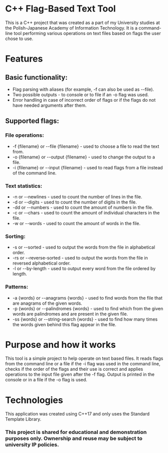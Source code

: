 # C++ Flag-Based Text Tool
This is a C++ project that was created as a part of my University studies at the Polish-Japanese Academy of Information Technology.
It is a command-line tool performing various operations on text files based on flags the user chose to use.
# Features
## Basic functionality:
- Flag parsing with aliases (for example, -f can also be used as --file).
- Two possible outputs - to console or to file if an -o flag was used.
- Error handling in case of incorrect order of flags or if the flags do not have needed arguments after them.
## Supported flags:
### File operations:
- -f {filename} or --file {filename} - used to choose a file to read the text from.
- -o {filename} or --output {filename} - used to change the output to a file.
- -i {filename} or --input {filename} - used to read flags from a file instead of the command line.
### Text statistics:
- -n or --newlines - used to count the number of lines in the file.
- -d or --digits - used to count the number of digits in the file.
- -dd or --numbers - used to count the amount of numbers in the file.
- -c or --chars - used to count the amount of individual characters in the file.
- -w or --words - used to count the amount of words in the file.
### Sorting:
- -s or --sorted - used to output the words from the file in alphabetical order.
- -rs or --reverse-sorted - used to output the words from the file in reversed alphabetical order.
- -l or --by-length - used to output every word from the file ordered by length.
### Patterns:
- -a {words} or --anagrams {words} - used to find words from the file that are anagrams of the given words.
- -p {words} or --palindromes {words} - used to find which from the given words are palindromes and are present in the given file.
- -ss {words} or --string-search {words} - used to find how many times the words given behind this flag appear in the file.
# Purpose and how it works
This tool is a simple project to help operate on text based files. It reads flags from the command line or a file if the -i flag was used in the command line, checks if the order of the flags and their use is correct and applies operations to the input file given after the -f flag. Output is printed in the console or in a file if the -o flag is used.
# Technologies
This application was created using C++17 and only uses the Standard Template Library.

### This project is shared for educational and demonstration purposes only. Ownership and reuse may be subject to university IP policies.